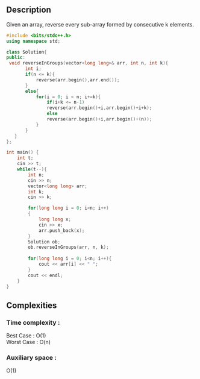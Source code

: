 ## Description  
Given an array, reverse every sub-array formed by consecutive k elements.
```cpp
#include <bits/stdc++.h>
using namespace std;

class Solution{
public:
 void reverseInGroups(vector<long long>& arr, int n, int k){
       int i;
       if(n <= k){
           reverse(arr.begin(),arr.end());
       }
       else{
           for(i = 0; i < n; i+=k){
               if(i+k <= n-1)
               reverse(arr.begin()+i,arr.begin()+i+k);
               else
               reverse(arr.begin()+i,arr.begin()+(n));
           }
       } 
   }
};

int main() {
    int t; 
    cin >> t; 
    while(t--){ 
        int n;
        cin >> n; 
        vector<long long> arr; 
        int k;
        cin >> k; 

        for(long long i = 0; i<n; i++)
        {
            long long x;
            cin >> x; 
            arr.push_back(x); 
        }
        Solution ob;
        ob.reverseInGroups(arr, n, k);
        
        for(long long i = 0; i<n; i++){
            cout << arr[i] << " "; 
        }
        cout << endl;
    }
}
```


## Complexities
### Time complexity   : 
Best Case : O(1)  
Worst Case : O(n) 
### Auxiliary space   : 
O(1)
